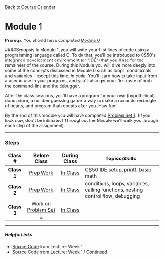 [Back to Course Calendar](../../..)
# Module 1

**Prereqs**: You should have completed [Module 0](../../../module0)

####Synopsis
In Module 1, you will write your first lines of code using a programming language called C. To do that, you'll be introduced to CS50's integrated development environment (or "IDE") that you'll use for the remainder of the course. During this Module you will dive more deeply into some of the concepts discussed in Module 0 such as loops, conditionals, and variables - except this time, _in code_. You'll learn how to take input from a user to use in your programs, and you'll also get your first taste of both the command-line and the debugger. 

After the class sessions, you'll have a program for your own (hypothetical) donut store, a number guessing game, a way to make a romantic rectangle of hearts, and program that repeats after you. How fun!

By the end of this module you will have completed [Problem Set 1](./materials/problem-set). (If you look now, don't be intimated! Throughout the Module we'll walk you through each step of the assignment).

*** 

### Steps

Class # | Before Class | During Class | Topics/Skills
:--------:|:------------:|:------------:|-----------------------|
**Class 1**| [Prep Work](./materials/class1-prep) | [In Class](./materials/class1) | CS50 IDE setup, printf, basic math |
**Class 2**| [Prep Work](./materials/class2-prep) | [In Class](./materials/class2) | conditions, loops, variables, calling functions, nesting control flow, debugging |
**Class 3**| Work on [Problem Set 1](./materials/problem-set) | [In Class](./materials/class3) |

***

##### Helpful Links
* <a href="http://cdn.cs50.net/2015/fall/lectures/1/w/src1w" target="_blank">Source Code</a> from Lecture: Week 1
* <a href="http://cdn.cs50.net/2015/fall/lectures/1/f/src1f" target="_blank">Source Code</a> from Lecture: Week 1 / Continued


